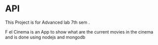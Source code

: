 # API

This Project is for Advanced lab 7th sem .

F el Cinema is an App to show what are the current movies in the cinema and is done using nodejs and mongodb 
